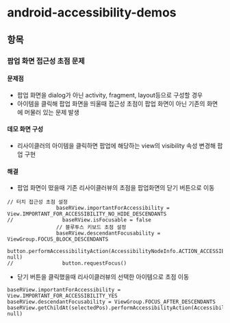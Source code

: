 # android-accessibility-demos

## 항목
### 팝업 화면 접근성 초점 문제
#### 문제점
  + 팝업 화면을 dialog가 아닌 activity, fragment, layout등으로 구성할 경우 
  + 아이템을 클릭해 팝업 화면을 띄울때 접근성 초점이 팝업 화면이 아닌 기존의 화면에 머물러 있는 문제 발생

#### 데모 화면 구성
+ 리사이클러의 아이템을 클릭하면 팝업에 해당하는 view의 visibility 속성 변경해 팝업 구현

#### 해결
+ 팝업 화면이 떴을때 기존 리사이클러뷰의 초점을 팝업화면의 닫기 버튼으로 이동
```
// 터치 접근성 초점 설정
                baseRView.importantForAccessibility = View.IMPORTANT_FOR_ACCESSIBILITY_NO_HIDE_DESCENDANTS
//                baseRView.isFocusable = false
                // 블루투스 키보드 초점 설정
                baseRView.descendantFocusability = ViewGroup.FOCUS_BLOCK_DESCENDANTS
                button.performAccessibilityAction(AccessibilityNodeInfo.ACTION_ACCESSIBILITY_FOCUS, null)
//                button.requestFocus()
```
+ 닫기 버튼을 클릭했을때 리사이클러뷰의 선택한 아이템으로 초점 이동
```
baseRView.importantForAccessibility = View.IMPORTANT_FOR_ACCESSIBILITY_YES
baseRView.descendantFocusability = ViewGroup.FOCUS_AFTER_DESCENDANTS
baseRView.getChildAt(selectedPos).performAccessibilityAction(AccessibilityNodeInfo.ACTION_ACCESSIBILITY_FOCUS, null)
```
